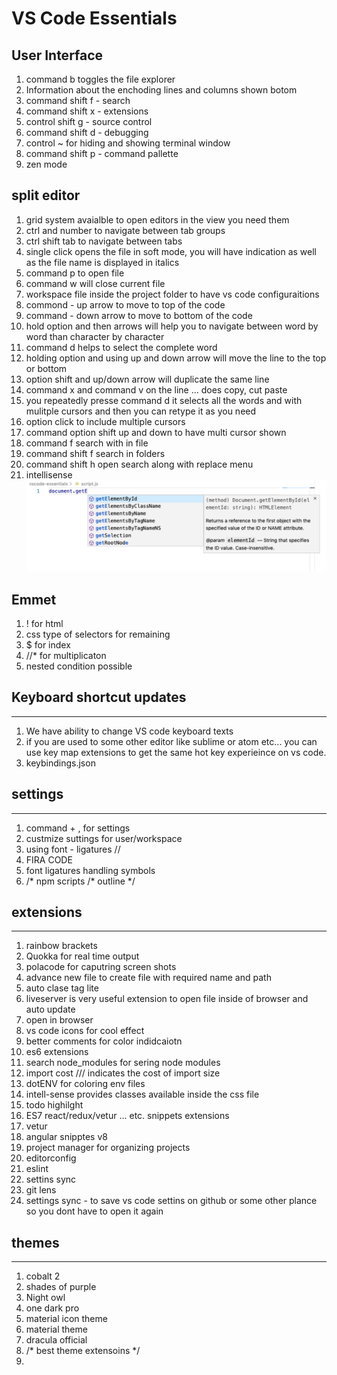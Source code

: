 # VS Code Essentials

## User Interface

1. command b toggles the file explorer
2. Information about the enchoding lines and columns shown botom
3. command shift f - search
4. command shift x - extensions
5. control shift g - source control
6. command shift d - debugging
7. control ~ for hiding and showing terminal window
8. command shift p - command pallette
9. zen mode

## split editor

1. grid system avaialble to open editors in the view you need them
2. ctrl and number to navigate between tab groups
3. ctrl shift tab to navigate between tabs
4. single click opens the file in soft mode, you will have indication as well as the file name is displayed in italics
4. command p to open file
5. command w will close current file
6. workspace file inside the project folder to have vs code configuraitions
7. commond - up arrow to move to top of the code
8. command - down arrow to move to bottom of the code
9. hold option and then arrows will help you to navigate between word by word than character by character
10. command d helps to select the complete word
11. holding option and using up and down arrow will move the line to the top or bottom
12. option shift and up/down arrow will duplicate the same line
13. command x and command v on the line ... does copy, cut paste
14. you repeatedly presse command d it selects all the words and with mulitple cursors and then you can retype it as you need
15. option click to include multiple cursors
16. command option shift up and down to have multi cursor shown
17. command f search with in file
18. command shift f search in folders
19. command shift h open search along with replace menu
20. intellisense ![alt text](./intellisense.png "intellisense")


## Emmet

1. ! for html
2. css type of selectors for remaining
3. $ for index
4. //* for multiplicaton
5. nested condition possible

## Keyboard shortcut updates
-----

1. We have ability to change VS code keyboard texts
2. if you are used to some other editor like sublime or atom etc... you can use key map extensions to get the same hot key experieince on vs code.
3. keybindings.json
   

## settings

---
1. command + , for settings
2. custmize suttings for user/workspace
3. using font - ligatures //
4. FIRA CODE
5. font ligatures handling symbols
6. /* npm scripts /* outline */
  

  ## extensions

  ----
1. rainbow brackets
2. Quokka for real time output
3. polacode for caputring screen shots
4. advance new file to create file with required name and path
5. auto clase tag lite
6. liveserver is very useful extension to open file inside of browser and auto update
7. open in browser 
8. vs code icons for cool effect
9. better comments for color indidcaiotn
10. es6 extensions
11. search node_modules for sering node modules
12. import cost /// indicates the cost of import size
13. dotENV for coloring env files
14. intell-sense provides classes available inside the css file
15. todo highilght
16. ES7 react/redux/vetur ... etc. snippets extensions
17. vetur
18. angular snipptes v8
19. project manager for organizing projects
20. editorconfig
21. eslint
22. settins sync
23. git lens
24. settings sync - to save vs code settins on github or some other plance so you dont have to open it again
    


 ## themes
 ---

1. cobalt 2
2. shades of purple
3. Night owl
4. one dark pro
5. material icon theme
6.  material theme
7.  dracula official
8.  /* best theme extensoins */
9.  
